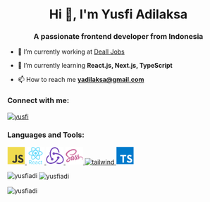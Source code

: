<h1 align="center">Hi 👋, I'm Yusfi Adilaksa</h1>
<h3 align="center">A passionate frontend developer from Indonesia</h3>

- 🔭 I’m currently working at [Deall Jobs](https://usedeall.com)

- 🌱 I’m currently learning **React.js, Next.js, TypeScript**

- 📫 How to reach me **yadilaksa@gmail.com**

<h3 align="left">Connect with me:</h3>
<p align="left">
<a href="https://linkedin.com/in/yusfi" target="blank"><img align="center" src="https://raw.githubusercontent.com/rahuldkjain/github-profile-readme-generator/master/src/images/icons/Social/linked-in-alt.svg" alt="yusfi" height="30" width="40" /></a>
</p>

<h3 align="left">Languages and Tools:</h3>
<p align="left"> <a href="https://developer.mozilla.org/en-US/docs/Web/JavaScript" target="_blank" rel="noreferrer"> <img src="https://raw.githubusercontent.com/devicons/devicon/master/icons/javascript/javascript-original.svg" alt="javascript" width="40" height="40"/> </a> <a href="https://reactjs.org/" target="_blank" rel="noreferrer"> <img src="https://raw.githubusercontent.com/devicons/devicon/master/icons/react/react-original-wordmark.svg" alt="react" width="40" height="40"/> </a> <a href="https://redux.js.org" target="_blank" rel="noreferrer"> <img src="https://raw.githubusercontent.com/devicons/devicon/master/icons/redux/redux-original.svg" alt="redux" width="40" height="40"/> </a> <a href="https://sass-lang.com" target="_blank" rel="noreferrer"> <img src="https://raw.githubusercontent.com/devicons/devicon/master/icons/sass/sass-original.svg" alt="sass" width="40" height="40"/> </a> <a href="https://tailwindcss.com/" target="_blank" rel="noreferrer"> <img src="https://www.vectorlogo.zone/logos/tailwindcss/tailwindcss-icon.svg" alt="tailwind" width="40" height="40"/> </a> <a href="https://www.typescriptlang.org/" target="_blank" rel="noreferrer"> <img src="https://raw.githubusercontent.com/devicons/devicon/master/icons/typescript/typescript-original.svg" alt="typescript" width="40" height="40"/> </a> </p>

<p><img align="left" src="https://github-readme-stats.vercel.app/api/top-langs?username=yusfiadi&show_icons=true&locale=en&layout=compact" alt="yusfiadi" /></p>

<p>&nbsp;<img align="center" src="https://github-readme-stats.vercel.app/api?username=yusfiadi&show_icons=true&locale=en" alt="yusfiadi" /></p>

<p><img align="center" src="https://github-readme-streak-stats.herokuapp.com/?user=yusfiadi&" alt="yusfiadi" /></p>

